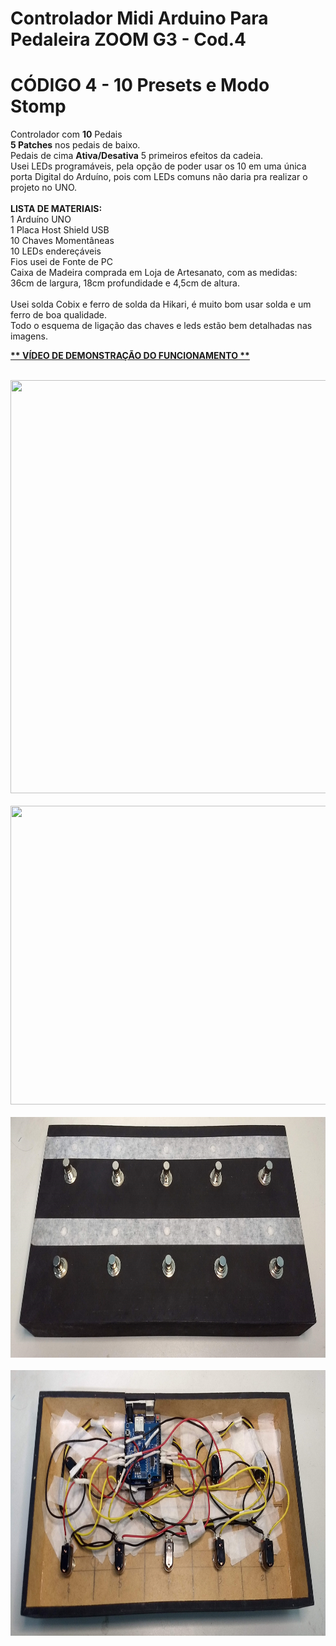 # Controlador Midi Arduino Para Pedaleira ZOOM G3 - Cod.4
# CÓDIGO 4 - 10 Presets e Modo Stomp
Controlador com <b>10</b> Pedais<br>
<b>5 Patches</b> nos pedais de baixo.<br>
Pedais de cima <b>Ativa/Desativa</b> 5 primeiros efeitos da cadeia.<br>
Usei LEDs programáveis, pela opção de poder usar os 10 em uma única porta Digital do Arduíno, pois com LEDs comuns não daria pra realizar o projeto no UNO.<br>
<br>
<b>LISTA DE MATERIAIS:</b><br>
1 Arduíno UNO<br>
1 Placa Host Shield USB<br>
10 Chaves Momentâneas<br>
10 LEDs endereçáveis<br>
Fios usei de Fonte de PC<br>
Caixa de Madeira comprada em Loja de Artesanato, com as medidas:<br>
36cm de largura, 18cm profundidade e 4,5cm de altura.<br>
<br>
Usei solda Cobix e ferro de solda da Hikari, é muito bom usar solda e um ferro de boa qualidade.<br>
Todo o esquema de ligação das chaves e leds estão bem detalhadas nas imagens.
<br>
<p><a href="https://youtu.be/zs7aZNo7nhc"><b> ** VÍDEO DE DEMONSTRAÇÃO DO FUNCIONAMENTO ** </b></a></p>
<br>
<img width=698 height=661 src="ESQUEMA%20DE%20LIGAÇÃO%20DOS%20PEDAIS_st.jpg">
<br>
<br>
<img width=855 height=478 src="ESQUEMA%20DE%20LIGAÇÃO%20DOS%20LEDs_st.jpg">
<br>
<br>
<img width=837 height=385 src="IMG_20221213_225013941.jpg">
<br>
<br>
<img width=835 height=425 src="IMG_20221213_225039821.jpg">
